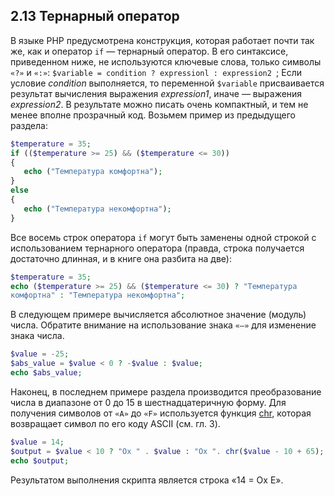 ## 2.13 Тернарный оператор
В языке РНР предусмотрена конструкция, которая работает почти так же,
как и оператор `if` — тернарный оператор. В его синтаксисе, приведенном ниже, не используются ключевые слова, только символы `«?»` и `«:»`:
`$variable = condition ? expressionl : expression2 `;
Если условие *condition* выполняется, то переменной `$variable` 
присваивается результат вычисления выражения *expression1*, иначе — выражения  *expression2*. В результате можно писать очень компактный, и тем не менее  вполне прозрачный код. Возьмем пример из предыдущего раздела:
```php
$temperature = 35;
if (($temperature >= 25) && ($temperature <= 30))
{
   echo ("Температура комфортна");
}
else
{
   echo ("Температура некомфортна");
}
```
Все восемь строк оператора `if` могут быть заменены одной строкой с 
использованием тернарного оператора (правда, строка получается достаточно 
длинная, и в книге она разбита на две):
```php
$temperature = 35;
echo ($temperature >= 25) && ($temperature <= 30) ? "Температура
комфортна" : "Температура некомфортна";
```
В следующем примере вычисляется абсолютное значение (модуль) числа. 
Обратите внимание на использование знака `«—»` для изменение знака числа.  

```php
$value = -25;
$abs_value = $value < 0 ? -$value : $value;
echo $abs_value;
```  
Наконец, в последнем примере раздела производится преобразование числа
в диапазоне от 0 до 15 в шестнадцатеричную форму. Для получения символов
от `«А»` до `«F»`
 используется функция [chr](https://www.php.net/manual/ru/function.chr.php), которая возвращает символ по его
коду ASCII (см. гл. 3).
```php
$value = 14;
$output = $value < 10 ? "Ox " . $value : "Ox ". chr($value - 10 + 65);
echo $output;
```
Результатом выполнения скрипта является строка «14 = Ох Е».